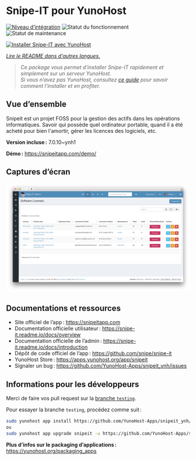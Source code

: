 <!--
Nota bene : ce README est automatiquement généré par <https://github.com/YunoHost/apps/tree/master/tools/readme_generator>
Il NE doit PAS être modifié à la main.
-->

# Snipe-IT pour YunoHost

[![Niveau d’intégration](https://dash.yunohost.org/integration/snipeit.svg)](https://ci-apps.yunohost.org/ci/apps/snipeit/) ![Statut du fonctionnement](https://ci-apps.yunohost.org/ci/badges/snipeit.status.svg) ![Statut de maintenance](https://ci-apps.yunohost.org/ci/badges/snipeit.maintain.svg)

[![Installer Snipe-IT avec YunoHost](https://install-app.yunohost.org/install-with-yunohost.svg)](https://install-app.yunohost.org/?app=snipeit)

*[Lire le README dans d'autres langues.](./ALL_README.md)*

> *Ce package vous permet d’installer Snipe-IT rapidement et simplement sur un serveur YunoHost.*  
> *Si vous n’avez pas YunoHost, consultez [ce guide](https://yunohost.org/install) pour savoir comment l’installer et en profiter.*

## Vue d’ensemble

Snipeit est un projet FOSS pour la gestion des actifs dans les opérations informatiques. Savoir qui possède quel ordinateur portable, quand il a été acheté pour bien l'amortir, gérer les licences des logiciels, etc.

**Version incluse :** 7.0.10~ynh1

**Démo :** <https://snipeitapp.com/demo/>

## Captures d’écran

![Capture d’écran de Snipe-IT](./doc/screenshots/screenshot.png)

## Documentations et ressources

- Site officiel de l’app : <https://snipeitapp.com>
- Documentation officielle utilisateur : <https://snipe-it.readme.io/docs/overview>
- Documentation officielle de l’admin : <https://snipe-it.readme.io/docs/introduction>
- Dépôt de code officiel de l’app : <https://github.com/snipe/snipe-it>
- YunoHost Store : <https://apps.yunohost.org/app/snipeit>
- Signaler un bug : <https://github.com/YunoHost-Apps/snipeit_ynh/issues>

## Informations pour les développeurs

Merci de faire vos pull request sur la [branche `testing`](https://github.com/YunoHost-Apps/snipeit_ynh/tree/testing).

Pour essayer la branche `testing`, procédez comme suit :

```bash
sudo yunohost app install https://github.com/YunoHost-Apps/snipeit_ynh/tree/testing --debug
ou
sudo yunohost app upgrade snipeit -u https://github.com/YunoHost-Apps/snipeit_ynh/tree/testing --debug
```

**Plus d’infos sur le packaging d’applications :** <https://yunohost.org/packaging_apps>
